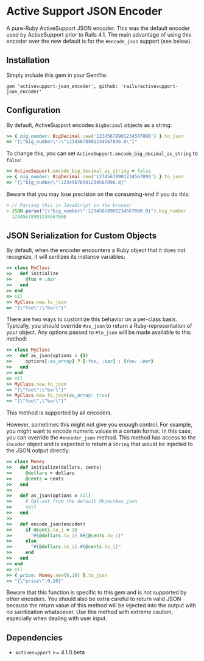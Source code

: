Active Support JSON Encoder
===========================

A pure-Ruby ActiveSupport JSON encoder. This was the default encoder used
by ActiveSupport prior to Rails 4.1. The main advantage of using this
encoder over the new default is for the `#encode_json` support (see below).

Installation
------------

Simply include this gem in your Gemfile:

    gem 'activesupport-json_encoder', github: 'rails/activesupport-json_encoder'

Configuration
-------------

By default, ActiveSupport encodes `BigDecimal` objects as a string:

```ruby
>> { big_number: BigDecimal.new('12345678901234567890') }.to_json
=> "{\"big_number\":\"12345678901234567890.0\"}"
```

To change this, you can set `ActiveSupport.encode_big_decimal_as_string` to
`false`:

```ruby
>> ActiveSupport.encode_big_decimal_as_string = false
>> { big_number: BigDecimal.new('12345678901234567890') }.to_json
=> "{\"big_number\":12345678901234567890.0}"
```

Beware that you may lose precision on the consuming-end if you do this:

```javascript
> // Parsing this in JavaScript in the browser
> JSON.parse("{\"big_number\":12345678901234567890.0}").big_number
  12345678901234567000
```

JSON Serialization for Custom Objects
-------------------------------------

By default, when the encoder encounters a Ruby object that it does not
recognize, it will serilizes its instance variables:

```ruby
>> class MyClass
>>   def initialize
>>     @foo = :bar
>>   end
>> end
=> nil
>> MyClass.new.to_json
=> "{\"foo\":\"bar\"}"
```

There are two ways to customize this behavior on a per-class basis. Typically,
you should override `#as_json` to return a Ruby-representation of your object.
Any options passed to `#to_json` will be made available to this method:

```ruby
>> class MyClass
>>   def as_json(options = {})
>>     options[:as_array] ? [:foo, :bar] : {foo: :bar}
>>   end
>> end
=> nil
>> MyClass.new.to_json
=> "{\"foo\":\"bar\"}"
>> MyClass.new.to_json(as_array: true)
=> "[\"foo\",\"bar\"]"
```

This method is supported by all encoders.

However, sometimes this might not give you enough control. For example, you
might want to encode numeric values in a certain format. In this case, you can
override the `#encoder_json` method. This method has access to the `Encoder`
object and is expected to return a `String` that would be injected to the JSON
output directly:

```ruby
>> class Money
>>   def initialize(dollars, cents)
>>     @dollars = dollars
>>     @cents = cents
>>   end
>> 
>>   def as_json(options = nil)
>>     # Opt-out from the default Object#as_json
>>     self
>>   end
>> 
>>   def encode_json(encoder)
>>     if @cents.to_i < 10
>>       "#{@dollars.to_i}.0#{@cents.to_i}"
>>     else
>>       "#{@dollars.to_i}.#{@cents.to_i}"
>>     end
>>   end
>> end
=> nil
>> { price: Money.new(0,10) }.to_json
=> "{\"price\":0.10}"
```

Beware that this function is specific to this gem and is not supported by
other encoders. You should also be extra careful to return valid JSON because
the return value of this method will be injected into the output with no
sanitization whatsoever. Use this method with extreme caution, especially
when dealing with user input.

Dependencies
------------

* `activesupport` >= 4.1.0.beta

